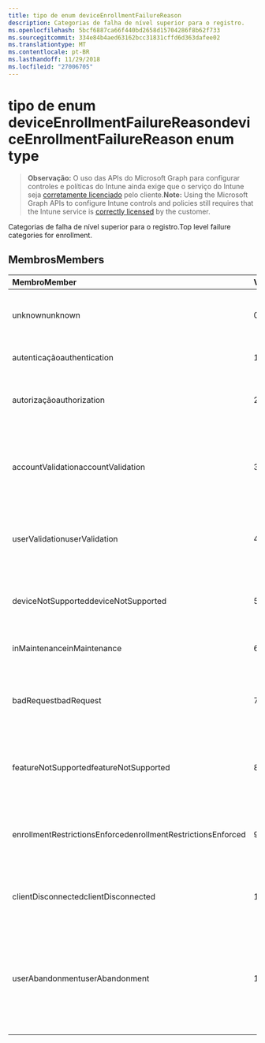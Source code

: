 ```yaml
---
title: tipo de enum deviceEnrollmentFailureReason
description: Categorias de falha de nível superior para o registro.
ms.openlocfilehash: 5bcf6887ca66f440bd2658d15704286f8b62f733
ms.sourcegitcommit: 334e84b4aed63162bcc31831cffd6d363dafee02
ms.translationtype: MT
ms.contentlocale: pt-BR
ms.lasthandoff: 11/29/2018
ms.locfileid: "27006705"
---
```

# <a name="deviceenrollmentfailurereason-enum-type"></a><span data-ttu-id="3d842-103">tipo de enum deviceEnrollmentFailureReason</span><span class="sxs-lookup"><span data-stu-id="3d842-103">deviceEnrollmentFailureReason enum type</span></span>

> <span data-ttu-id="3d842-104">**Observação:** O uso das APIs do Microsoft Graph para configurar controles e políticas do Intune ainda exige que o serviço do Intune seja [corretamente licenciado](https://go.microsoft.com/fwlink/?linkid=839381) pelo cliente.</span><span class="sxs-lookup"><span data-stu-id="3d842-104">**Note:** Using the Microsoft Graph APIs to configure Intune controls and policies still requires that the Intune service is [correctly licensed](https://go.microsoft.com/fwlink/?linkid=839381) by the customer.</span></span>

<span data-ttu-id="3d842-105">Categorias de falha de nível superior para o registro.</span><span class="sxs-lookup"><span data-stu-id="3d842-105">Top level failure categories for enrollment.</span></span>
## <a name="members"></a><span data-ttu-id="3d842-106">Membros</span><span class="sxs-lookup"><span data-stu-id="3d842-106">Members</span></span>
|<span data-ttu-id="3d842-107">Membro</span><span class="sxs-lookup"><span data-stu-id="3d842-107">Member</span></span>|<span data-ttu-id="3d842-108">Valor</span><span class="sxs-lookup"><span data-stu-id="3d842-108">Value</span></span>|<span data-ttu-id="3d842-109">Descrição</span><span class="sxs-lookup"><span data-stu-id="3d842-109">Description</span></span>|
|:---|:---|:---|
|<span data-ttu-id="3d842-110">unknown</span><span class="sxs-lookup"><span data-stu-id="3d842-110">unknown</span></span>|<span data-ttu-id="3d842-111">0</span><span class="sxs-lookup"><span data-stu-id="3d842-111">0</span></span>|<span data-ttu-id="3d842-112">Valor padrão, o motivo da falha é desconhecido.</span><span class="sxs-lookup"><span data-stu-id="3d842-112">Default value, failure reason is unknown.</span></span>|
|<span data-ttu-id="3d842-113">autenticação</span><span class="sxs-lookup"><span data-stu-id="3d842-113">authentication</span></span>|<span data-ttu-id="3d842-114">1</span><span class="sxs-lookup"><span data-stu-id="3d842-114">1</span></span>|<span data-ttu-id="3d842-115">Falha na autenticação</span><span class="sxs-lookup"><span data-stu-id="3d842-115">Authentication failed</span></span>|
|<span data-ttu-id="3d842-116">autorização</span><span class="sxs-lookup"><span data-stu-id="3d842-116">authorization</span></span>|<span data-ttu-id="3d842-117">2</span><span class="sxs-lookup"><span data-stu-id="3d842-117">2</span></span>|<span data-ttu-id="3d842-118">Chamada foi autenticada, mas não autorizada a registrar.</span><span class="sxs-lookup"><span data-stu-id="3d842-118">Call was authenticated, but not authorized to enroll.</span></span>|
|<span data-ttu-id="3d842-119">accountValidation</span><span class="sxs-lookup"><span data-stu-id="3d842-119">accountValidation</span></span>|<span data-ttu-id="3d842-120">3</span><span class="sxs-lookup"><span data-stu-id="3d842-120">3</span></span>|<span data-ttu-id="3d842-121">Falha ao validar a conta para o registro.</span><span class="sxs-lookup"><span data-stu-id="3d842-121">Failed to validate the account for enrollment.</span></span> <span data-ttu-id="3d842-122">(Conta bloqueada, o registro não habilitado)</span><span class="sxs-lookup"><span data-stu-id="3d842-122">(Account blocked, enrollment not enabled)</span></span>|
|<span data-ttu-id="3d842-123">userValidation</span><span class="sxs-lookup"><span data-stu-id="3d842-123">userValidation</span></span>|<span data-ttu-id="3d842-124">4</span><span class="sxs-lookup"><span data-stu-id="3d842-124">4</span></span>|<span data-ttu-id="3d842-125">Usuário não pôde ser validado.</span><span class="sxs-lookup"><span data-stu-id="3d842-125">User could not be validated.</span></span> <span data-ttu-id="3d842-126">(Usuário não existe, licença falta)</span><span class="sxs-lookup"><span data-stu-id="3d842-126">(User does not exist, missing license)</span></span>|
|<span data-ttu-id="3d842-127">deviceNotSupported</span><span class="sxs-lookup"><span data-stu-id="3d842-127">deviceNotSupported</span></span>|<span data-ttu-id="3d842-128">5</span><span class="sxs-lookup"><span data-stu-id="3d842-128">5</span></span>|<span data-ttu-id="3d842-129">Não há suporte para o dispositivo para gerenciamento de dispositivos móveis.</span><span class="sxs-lookup"><span data-stu-id="3d842-129">Device is not supported for mobile device management.</span></span>|
|<span data-ttu-id="3d842-130">inMaintenance</span><span class="sxs-lookup"><span data-stu-id="3d842-130">inMaintenance</span></span>|<span data-ttu-id="3d842-131">6</span><span class="sxs-lookup"><span data-stu-id="3d842-131">6</span></span>|<span data-ttu-id="3d842-132">Conta está na manutenção.</span><span class="sxs-lookup"><span data-stu-id="3d842-132">Account is in maintenance.</span></span>|
|<span data-ttu-id="3d842-133">badRequest</span><span class="sxs-lookup"><span data-stu-id="3d842-133">badRequest</span></span>|<span data-ttu-id="3d842-134">7</span><span class="sxs-lookup"><span data-stu-id="3d842-134">7</span></span>|<span data-ttu-id="3d842-135">Cliente enviou uma solicitação que não seja compreendidos/suportados pelo serviço.</span><span class="sxs-lookup"><span data-stu-id="3d842-135">Client sent a request that is not understood/supported by the service.</span></span>|
|<span data-ttu-id="3d842-136">featureNotSupported</span><span class="sxs-lookup"><span data-stu-id="3d842-136">featureNotSupported</span></span>|<span data-ttu-id="3d842-137">8</span><span class="sxs-lookup"><span data-stu-id="3d842-137">8</span></span>|<span data-ttu-id="3d842-138">Os recursos usados por esta inscrição não são suportados para essa conta.</span><span class="sxs-lookup"><span data-stu-id="3d842-138">Feature(s) used by this enrollment are not supported for this account.</span></span>|
|<span data-ttu-id="3d842-139">enrollmentRestrictionsEnforced</span><span class="sxs-lookup"><span data-stu-id="3d842-139">enrollmentRestrictionsEnforced</span></span>|<span data-ttu-id="3d842-140">9</span><span class="sxs-lookup"><span data-stu-id="3d842-140">9</span></span>|<span data-ttu-id="3d842-141">Restrições de registro configuradas pelo administrador bloqueado este registro.</span><span class="sxs-lookup"><span data-stu-id="3d842-141">Enrollment restrictions configured by admin blocked this enrollment.</span></span>|
|<span data-ttu-id="3d842-142">clientDisconnected</span><span class="sxs-lookup"><span data-stu-id="3d842-142">clientDisconnected</span></span>|<span data-ttu-id="3d842-143">10</span><span class="sxs-lookup"><span data-stu-id="3d842-143">10</span></span>|<span data-ttu-id="3d842-144">Cliente esgotado ou inscrição foi anulada pelo usuário final.</span><span class="sxs-lookup"><span data-stu-id="3d842-144">Client timed out or enrollment was aborted by enduser.</span></span>|
|<span data-ttu-id="3d842-145">userAbandonment</span><span class="sxs-lookup"><span data-stu-id="3d842-145">userAbandonment</span></span>|<span data-ttu-id="3d842-146">11</span><span class="sxs-lookup"><span data-stu-id="3d842-146">11</span></span>|<span data-ttu-id="3d842-147">O registro foi abandonado pelo usuário final.</span><span class="sxs-lookup"><span data-stu-id="3d842-147">Enrollment was abandoned by enduser.</span></span> <span data-ttu-id="3d842-148">(Usuário final inclusão de Introdução, mas não conseguiu concluí-la no modo oportuno)</span><span class="sxs-lookup"><span data-stu-id="3d842-148">(Enduser started onboarding but failed to complete it in timely manner)</span></span>|


<!-- {
  "type": "#page.annotation",
  "suppressions": [
    "Warning: Enum deviceEnrollmentFailureReason has some values specified and others unspecified."
  ],
}
-->

